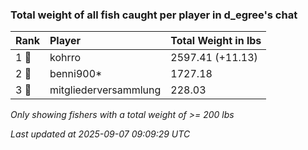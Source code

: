 ### Total weight of all fish caught per player in d_egree's chat

| Rank  | Player                | Total Weight in lbs |
|:------|:----------------------|:--------------------|
| 1 🥇  | kohrro                | 2597.41 (+11.13)    |
| 2 🥈  | benni900*             | 1727.18             |
| 3 🥉  | mitgliederversammlung | 228.03              |

_Only showing fishers with a total weight of >= 200 lbs_

_Last updated at 2025-09-07 09:09:29 UTC_